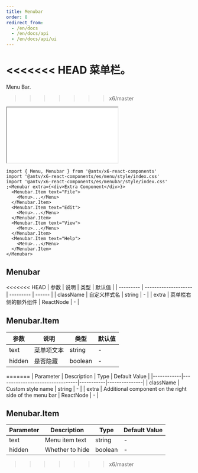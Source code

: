```yaml
---
title: Menubar
order: 8
redirect_from:
  - /en/docs
  - /en/docs/api
  - /en/docs/api/ui
---
```


<<<<<<< HEAD
菜单栏。
=======
Menu Bar.
>>>>>>> x6/master

<iframe src="/demos/api/ui/menubar/basic"></iframe>

```tsx
import { Menu, Menubar } from '@antv/x6-react-components'
import '@antv/x6-react-components/es/menu/style/index.css'
import '@antv/x6-react-components/es/menubar/style/index.css'
;<Menubar extra={<div>Extra Component</div>}>
  <Menubar.Item text="File">
    <Menu>...</Menu>
  </Menubar.Item>
  <Menubar.Item text="Edit">
    <Menu>...</Menu>
  </Menubar.Item>
  <Menubar.Item text="View">
    <Menu>...</Menu>
  </Menubar.Item>
  <Menubar.Item text="Help">
    <Menu>...</Menu>
  </Menubar.Item>
</Menubar>
```

## Menubar

<<<<<<< HEAD
| 参数      | 说明                 | 类型      | 默认值 |
| --------- | -------------------- | --------- | ------ |
| className | 自定义样式名         | string    | -      |
| extra     | 菜单栏右侧的额外组件 | ReactNode | -      |

## Menubar.Item

| 参数   | 说明       | 类型    | 默认值 |
| ------ | ---------- | ------- | ------ |
| text   | 菜单项文本 | string  | -      |
| hidden | 是否隐藏   | boolean | -      |
=======
| Parameter  | Description                     | Type      | Default Value |
|------------|---------------------------------|-----------|---------------|
| className  | Custom style name               | string    | -             |
| extra      | Additional component on the right side of the menu bar | ReactNode | -             |

## Menubar.Item

| Parameter | Description       | Type    | Default Value |
|-----------|-------------------|---------|---------------|
| text      | Menu item text    | string  | -             |
| hidden    | Whether to hide    | boolean | -             |
>>>>>>> x6/master
